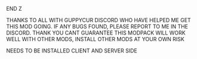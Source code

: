 END Z

THANKS TO ALL WITH GUPPYCUR DISCORD WHO HAVE HELPED ME GET THIS MOD GOING.
IF ANY BUGS FOUND, PLEASE REPORT TO ME IN THE DISCORD. THANK YOU
CANT GUARANTEE THIS MODPACK WILL WORK WELL WITH OTHER MODS, INSTALL OTHER MODS AT YOUR OWN RISK

NEEDS TO BE INSTALLED CLIENT AND SERVER SIDE


